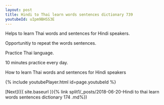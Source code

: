 ```yaml
---
layout: post
title: Hindi to Thai learn words sentences dictionary 739 
youtubeId: uIpm9BHSS3E
---
```

 
 
Helps to learn Thai words and sentences for Hindi speakers.

Opportunitiy to repeat the words sentences. 

Practice Thai language. 
 
10 minutes practice every day. 
 
How to learn Thai words and sentences for Hindi speakers 
 
{% include youtubePlayer.html id=page.youtubeId %}
 
 
[Next]({{ site.baseurl }}{% link  split1/_posts/2018-06-20-Hindi to thai learn words sentences dictionary 174 .md%})
 
